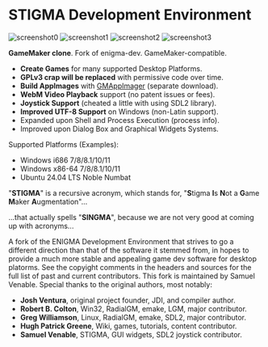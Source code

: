 # STIGMA Development Environment

![screenshot0](https://github.com/samuelvenable/stigma-dev/raw/main/Resources/screenshot0.png)
![screenshot1](https://github.com/samuelvenable/stigma-dev/raw/main/Resources/screenshot1.png)
![screenshot2](https://github.com/samuelvenable/stigma-dev/raw/main/Resources/screenshot2.png)
![screenshot3](https://github.com/samuelvenable/stigma-dev/raw/main/Resources/screenshot3.png)

**GameMaker clone**. Fork of enigma-dev. GameMaker-compatible.

- **Create Games** for many supported Desktop Platforms.
- **GPLv3 crap will be replaced** with permissive code over time.
- **Build AppImages** with [GMAppImager](https://samuel-venable.itch.io/gmappimager) (separate download).
- **WebM Video Playback** support (no patent issues or fees).
- **Joystick Support** (cheated a little with using SDL2 library).
- **Improved UTF-8 Support** on Windows (non-Latin support).
- Expanded upon Shell and Process Execution (process info).
- Improved upon Dialog Box and Graphical Widgets Systems.

Supported Platforms (Examples):

- Windows i686 7/8/8.1/10/11
- Windows x86-64 7/8/8.1/10/11
- Ubuntu 24.04 LTS Noble Numbat

"**STIGMA**" is a recursive acronym, which stands for, "**S**tigma **I**s **N**ot a **G**ame **M**aker **A**ugmentation"...

...that actually spells "**SINGMA**", because we are not very good at coming up with acronyms...

A fork of the ENIGMA Development Environment that strives to go a different direction than that of the software it stemmed from, in hopes to provide a much more stable and appealing game dev software for desktop platorms. See the copyight comments in the headers and sources for the full list of past and current contributors. This fork is maintained by Samuel Venable. Special thanks to the original authors, most notably:

- **Josh Ventura**, original project founder, JDI, and compiler author.
- **Robert B. Colton**, Win32, RadialGM, emake, LGM, major contributor.
- **Greg Williamson**, Linux, RadialGM, emake, SDL2, major contributor.
- **Hugh Patrick Greene**, Wiki, games, tutorials, content contributor.
- **Samuel Venable**, STIGMA, GUI widgets, SDL2 joystick contributor.

